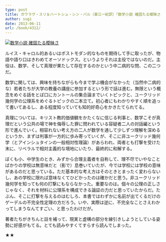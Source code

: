 ```yaml
---
type: post
title: ガウラヴ・スリ＆ハートシュ・シン・バル（東江一紀訳）『数学小説 確固たる曖昧さ』
author: sugi
date: 2013-06-11
url: /book/4312/
---
```

<a href="http://www.amazon.co.jp/exec/obidos/ASIN/4794219555/chezsugi-22/ref=nosim/" onclick="_gaq.push(['_trackEvent', 'outbound-article', 'http://www.amazon.co.jp/exec/obidos/ASIN/4794219555/chezsugi-22/ref=nosim/', '']);" name="amazletlink" target="_blank"><img src="http://i2.wp.com/ecx.images-amazon.com/images/I/31rmeDS0aTL._SL160_.jpg?w=660" alt="数学小説 確固たる曖昧さ" class="alignleft"  data-recalc-dims="1" /></a>

ルイス・キャロル的あるいはポストモダン的なものを期待して手に取ったが、物語や語り口はきわめてオーソドックス。というよりそれは主役ではないのだ。主役は、数学、そして真理が果たして存在するのかという中二病的な問、この二つだ。

数学に関しては、興味を持ちながらも今まで学ぶ機会がなかった（当然中二病的な）若者たちが大学の教養の講座に参加するという形で話は進む。無限という概念をめぐる話をとば口にカントールの集合論までいくトピックと、ユークリッド幾何学の公理系をめぐるトピックの二本立て。初心者にもわかりやすく順を追って書いてあるし、ある程度知っていても知的好奇心をかきたてられてる。

真理については、キリスト教的価値観をかたくなに信じる判事と、数学こそが真理だという公共の場で神を侮辱した罪に問われている容疑者二人の対話編という形で進んでいく。相容れない考え方の二人が数学を通して少しずつ理解を深めるというか、まずは判事が一方的に歩み寄っていくが、そこに非ユークリッド幾何学（とアインシュタインの一般相対性理論）があらわれ、両者とも打撃を受けた末に、リベラルで相対主義的な境地にいたり、最終的に和解する。

ぼくも小、中学生のとき、みずから合理主義者を自称して、理不尽でいやなことばかりの学校は無意味だと（影で）息巻いていたが、今では学校には学校の意味があるのだと思っている。ただ基本的な考え方はそのときとまったく変わらないし、あの学校に限れば意味なくてひどかったのは確かだと思う。非ユークリッド幾何学を知っても何の打撃にもならなかった。重要なのは。個々の公理の正しさじゃなく、それを材料に公理系を構成できる論証の力だと思っていたからだ。たぶん、そこに打撃を与えるのはむしろ、本書ではわずかに名前が出てくるだけのゲーデルの不完全性定理の方だろう。いや、実際は逆に、不完全なことさえわかってしまうなんてすごい、と思ったわけだが。

著者たちがきちんと註を補って、現実と虚構の部分を線引きしようとしている姿勢に好感がもてる。とても読みやすくてすらすら読んでしまった。

★★
